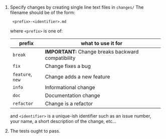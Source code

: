 1. Specify changes by creating single line text files in `changes/`  The filename should be of the form:

        <prefix>-<identifier>.md

    where `<prefix>` is one of:

    | prefix | what to use it for |
    |---|---|
    | `break` | **IMPORTANT:** Change breaks backward compatibility |
    | `fix` | Change fixes a bug |
    | `feature`, `new` | Change adds a new feature |
    | `info` | Informational change |
    | `doc` | Documentation change |
    | `refactor` | Change is a refactor |

    and `<identifier>` is a unique-ish identifier such as an issue number, your name, a short description of the change, etc...

2. The tests ought to pass.
